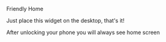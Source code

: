 Friendly Home

Just place this widget on the desktop, that's it!

After unlocking your phone you will always see home screen

